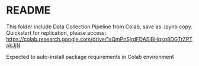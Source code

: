 # README #

This folder include Data Collection Pipeline from Colab, save as .ipynb copy.  
Quickstart for replication, please access:  
https://colab.research.google.com/drive/1sQmPnSjrdFDASlBHqsq8DGTrZPTpkJjN

Expected to auto-install package requirements in Colab environment